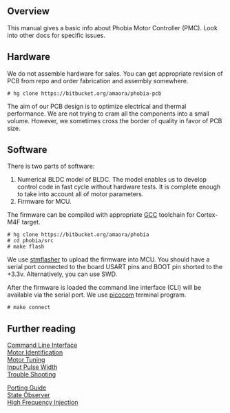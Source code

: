 ## Overview

This manual gives a basic info about Phobia Motor Controller (PMC). Look into
other docs for specific issues.

## Hardware

We do not assemble hardware for sales. You can get appropriate revision of PCB
from repo and order fabrication and assembly somewhere.

	# hg clone https://bitbucket.org/amaora/phobia-pcb

The aim of our PCB design is to optimize electrical and thermal performance.
We are not trying to cram all the components into a small volume. However, we
sometimes cross the border of quality in favor of PCB size.

## Software

There is two parts of software:

1. Numerical BLDC model of BLDC. The model enables us to develop control code
   in fast cycle without hardware tests. It is complete enough to take into
   account all of motor parameters.
2. Firmware for MCU.

The firmware can be compiled with appropriate [GCC](https://gcc.gnu.org/)
toolchain for Cortex-M4F target.

	# hg clone https://bitbucket.org/amaora/phobia
	# cd phobia/src
	# make flash

We use [stmflasher](https://bitbucket.org/amaora/stmflasher) to upload the
firmware into MCU. You should have a serial port connected to the board USART
pins and BOOT pin shorted to the +3.3v. Alternatively, you can use SWD.

After the firmware is loaded the command line interface (CLI) will be available
via the serial port. We use [picocom](https://github.com/npat-efault/picocom)
terminal program.

	# make connect

## Further reading

[Command Line Interface](CLI.md)  
[Motor Identification](MotorIdentification.md)  
[Motor Tuning](MotorTuning.md)  
[Input Pulse Width](InputPulseWidth.md)  
[Trouble Shooting](TroubleShooting.md)  

[Porting Guide](PortingGuide.md)  
[State Observer](StateObserver.md)  
[High Frequency Injection](HFI.md)  

